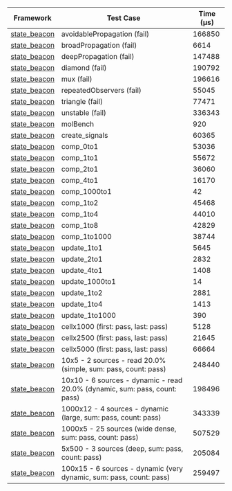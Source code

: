 | Framework | Test Case | Time (μs) |
| --- | --- | --- |
| [state_beacon](https://github.com/jinyus/dart_beacon) | avoidablePropagation (fail) | 166850 |
| [state_beacon](https://github.com/jinyus/dart_beacon) | broadPropagation (fail) | 6614 |
| [state_beacon](https://github.com/jinyus/dart_beacon) | deepPropagation (fail) | 147488 |
| [state_beacon](https://github.com/jinyus/dart_beacon) | diamond (fail) | 190792 |
| [state_beacon](https://github.com/jinyus/dart_beacon) | mux (fail) | 196616 |
| [state_beacon](https://github.com/jinyus/dart_beacon) | repeatedObservers (fail) | 55045 |
| [state_beacon](https://github.com/jinyus/dart_beacon) | triangle (fail) | 77471 |
| [state_beacon](https://github.com/jinyus/dart_beacon) | unstable (fail) | 336343 |
| [state_beacon](https://github.com/jinyus/dart_beacon) | molBench | 920 |
| [state_beacon](https://github.com/jinyus/dart_beacon) | create_signals | 60365 |
| [state_beacon](https://github.com/jinyus/dart_beacon) | comp_0to1 | 53036 |
| [state_beacon](https://github.com/jinyus/dart_beacon) | comp_1to1 | 55672 |
| [state_beacon](https://github.com/jinyus/dart_beacon) | comp_2to1 | 36060 |
| [state_beacon](https://github.com/jinyus/dart_beacon) | comp_4to1 | 16170 |
| [state_beacon](https://github.com/jinyus/dart_beacon) | comp_1000to1 | 42 |
| [state_beacon](https://github.com/jinyus/dart_beacon) | comp_1to2 | 45468 |
| [state_beacon](https://github.com/jinyus/dart_beacon) | comp_1to4 | 44010 |
| [state_beacon](https://github.com/jinyus/dart_beacon) | comp_1to8 | 42829 |
| [state_beacon](https://github.com/jinyus/dart_beacon) | comp_1to1000 | 38744 |
| [state_beacon](https://github.com/jinyus/dart_beacon) | update_1to1 | 5645 |
| [state_beacon](https://github.com/jinyus/dart_beacon) | update_2to1 | 2832 |
| [state_beacon](https://github.com/jinyus/dart_beacon) | update_4to1 | 1408 |
| [state_beacon](https://github.com/jinyus/dart_beacon) | update_1000to1 | 14 |
| [state_beacon](https://github.com/jinyus/dart_beacon) | update_1to2 | 2881 |
| [state_beacon](https://github.com/jinyus/dart_beacon) | update_1to4 | 1413 |
| [state_beacon](https://github.com/jinyus/dart_beacon) | update_1to1000 | 390 |
| [state_beacon](https://github.com/jinyus/dart_beacon) | cellx1000 (first: pass, last: pass) | 5128 |
| [state_beacon](https://github.com/jinyus/dart_beacon) | cellx2500 (first: pass, last: pass) | 21645 |
| [state_beacon](https://github.com/jinyus/dart_beacon) | cellx5000 (first: pass, last: pass) | 66664 |
| [state_beacon](https://github.com/jinyus/dart_beacon) | 10x5 - 2 sources - read 20.0% (simple, sum: pass, count: pass) | 248440 |
| [state_beacon](https://github.com/jinyus/dart_beacon) | 10x10 - 6 sources - dynamic - read 20.0% (dynamic, sum: pass, count: pass) | 198496 |
| [state_beacon](https://github.com/jinyus/dart_beacon) | 1000x12 - 4 sources - dynamic (large, sum: pass, count: pass) | 343339 |
| [state_beacon](https://github.com/jinyus/dart_beacon) | 1000x5 - 25 sources (wide dense, sum: pass, count: pass) | 507529 |
| [state_beacon](https://github.com/jinyus/dart_beacon) | 5x500 - 3 sources (deep, sum: pass, count: pass) | 205084 |
| [state_beacon](https://github.com/jinyus/dart_beacon) | 100x15 - 6 sources - dynamic (very dynamic, sum: pass, count: pass) | 259497 |
